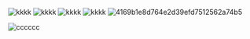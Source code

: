 

![kkkk](https://github.com/Puufaz/Puufaz/assets/138206114/4bcc000f-a779-4283-bcd6-1b3b8ef5f509) ![kkkk](https://github.com/Puufaz/Puufaz/assets/138206114/4bcc000f-a779-4283-bcd6-1b3b8ef5f509) ![kkkk](https://github.com/Puufaz/Puufaz/assets/138206114/4bcc000f-a779-4283-bcd6-1b3b8ef5f509) ![kkkk](https://github.com/Puufaz/Puufaz/assets/138206114/4bcc000f-a779-4283-bcd6-1b3b8ef5f509)
![4169b1e8d764e2d39efd7512562a74b5](https://github.com/Puufaz/Puufaz/assets/138206114/8f40e354-1acc-405b-8da5-6171baa8b6b3)







![cccccc](https://github.com/Puufaz/Puufaz/assets/138206114/e4e44400-8df3-4560-a9d9-ad3148acd275)







